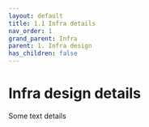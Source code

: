 ```yaml
---
layout: default
title: 1.1 Infra details
nav_order: 1
grand_parent: Infra
parent: 1. Infra design
has_children: false
---
```


# Infra design details
Some text details
